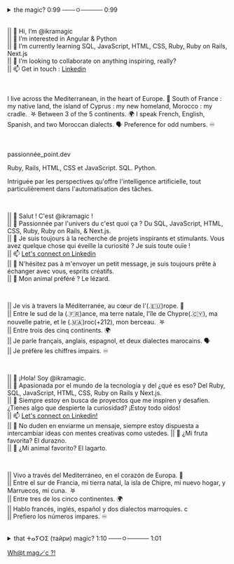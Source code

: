 <details>
<summary>the magic? 0:99 ───ㅇ───── 0:99 </summary>

ikramagic/ikramagic/ `README.md` ✅ (this file) is an ✨ ADHD-friendly `README.md` ✅ for y'all screen readers ✨  
`README.md` (this file) ✅ appears on my GitHub 👋 profile.  
You can 🌱 have yours too! 👀  
💞️ Enjoy the scrolling  
Let's connect on Linkedin 📫

<a href="https://www.youtube.com/watch?v=BTyQSIJAAgE" target="_blank">Wh@t mag🪄c ?!</a>

</details>

<br>

|| 👋 Hi, I’m @ikramagic  
|| 👀 I’m interested in Angular & Python  
|| 🌱 I’m currently learning SQL, JavaScript, HTML, CSS, Ruby, Ruby on Rails, Next.js  
|| 💞️ I’m looking to collaborate on anything inspiring, really?  
|| 📫 Get in touch : [Linkedin](https://www.linkedin.com/in/ikrame-saadi/)  

<br>

I live across the Mediterranean, in the heart of Europe. 🌊 South of France : my native land, the island of Cyprus : my new homeland, Morocco : my cradle.  ִ ࣪𖤐 Between 3 of the 5 continents. 🌍 I speak French, English, Spanish, and two Moroccan dialects. 🗣 Preference for odd numbers. ♾️

<br>

passionnée_point.dev  

Ruby, Rails, HTML, CSS et JavaScript. SQL. Python.  

Intriguée par les perspectives qu'offre l'intelligence artificielle, tout particulièrement dans l'automatisation des tâches.

<br>

|| 👋 Salut ! C'est @ikramagic !  
|| 👀 Passionnée par l'univers du c'est quoi ça ? Du SQL, JavaScript, HTML, CSS, Ruby, Ruby on Rails, & Next.js.  
|| 💞️ Je suis toujours à la recherche de projets inspirants et stimulants. Vous avez quelque chose qui éveille la curiosité ? Je suis toute ouïe !  
|| 📫 [Let's connect on Linkedin](https://www.linkedin.com/in/ikrame-saadi/)  
|| 🫶 N'hésitez pas à m'envoyer un petit message, je suis toujours prête à échanger avec vous, esprits créatifs.  
|| 🦎 Mon animal préféré ? Le lézard.

<br>

|| Je vis à travers la Méditerranée, au cœur de l'(.🇪🇺)rope. 🌊  
|| Entre le sud de la (.🇫🇷)ance, ma terre natale, l'île de Chypre(.🇨🇾), ma nouvelle patrie, et le (.🇲🇦)roc(+212), mon berceau. ִ ࣪𖤐  
|| Entre trois des cinq continents. 🌍  
|| Je parle français, anglais, espagnol, et deux dialectes marocains. 🗣  
|| Je préfère les chiffres impairs. ♾️

<br>

|| 👋 ¡Hola! Soy @ikramagic.  
|| 👀 Apasionada por el mundo de la tecnología y del ¿qué es eso? Del Ruby, SQL, JavaScript, HTML, CSS, Ruby on Rails y Next.js.  
|| 💞️ Siempre estoy en busca de proyectos que me inspiren y desafíen. ¿Tienes algo que despierte la curiosidad? ¡Estoy todo oídos!  
|| 📫 [Let's connect on Linkedin!](https://www.linkedin.com/in/ikrame-saadi/)  
|| 🫶 No duden en enviarme un mensaje, siempre estoy dispuesta a intercambiar ideas con mentes creativas como ustedes.
|| 🍑 ¿Mi fruta favorita? El durazno.  
|| 🦎 ¿Mi animal favorito? El lagarto.

<br>

|| Vivo a través del Mediterráneo, en el corazón de Europa. 🌊  
|| Entre el sur de Francia, mi tierra natal, la isla de Chipre, mi nuevo hogar, y Marruecos, mi cuna. ִ ࣪𖤐  
|| Entre tres de los cinco continentes. 🌍  
|| Hablo francés, inglés, español y dos dialectos marroquíes. c  
|| Prefiero los números impares. ♾️

<br>

<details>
<summary>that ⵜⴰⵢⵔⵉ (тайри) magic? 1:10 ───ㅇ───── 1:01 </summary>

ikramagic/ikramagic/ `README.md` ✅ (this file) is an ✨ sound-powered `README.md` ✅ for y'all music lovers ✨  
`README.md` (this file) ✅ appears on my GitHub 👋 profile.  
🥏 I am also a DJ ! 👀  
⚡ 🔊 Come check my other portfolio and enjoy the 🔊 ▶︎ •၊၊||၊|။||||။‌‌‌‌‌၊|• 0:99 🎺 [ⵍⵢⵓⴱⵓⴼ](https://www.youtube.com/playlist?list=PLNcTKDW0oKbxBDSO-XiHc-b3JNFTqdYvt) 🎺 & [come here if you like what you hear !](https://www.linkedin.com/in/ikrame-saadi/) 🔊 !⚡
</details>

<a href="https://www.youtube.com/watch?v=BTyQSIJAAgE" target="_blank">Wh@t mag🪄c ?!</a>
